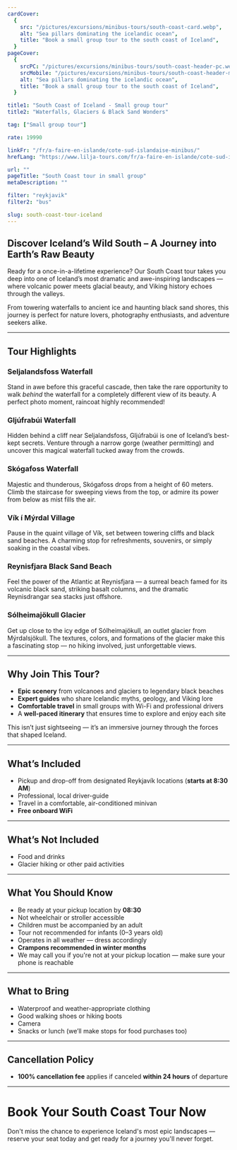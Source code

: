 ```yaml
---
cardCover:
  {
    src: "/pictures/excursions/minibus-tours/south-coast-card.webp",
    alt: "Sea pillars dominating the icelandic ocean",
    title: "Book a small group tour to the south coast of Iceland",
  }
pageCover:
  {
    srcPC: "/pictures/excursions/minibus-tours/south-coast-header-pc.webp",
    srcMobile: "/pictures/excursions/minibus-tours/south-coast-header-mobile.webp",
    alt: "Sea pillars dominating the icelandic ocean",
    title: "Book a small group tour to the south coast of Iceland",
  }

title1: "South Coast of Iceland - Small group tour"
title2: "Waterfalls, Glaciers & Black Sand Wonders"

tag: ["Small group tour"]

rate: 19990

linkFr: "/fr/a-faire-en-islande/cote-sud-islandaise-minibus/"
hrefLang: "https://www.lilja-tours.com/fr/a-faire-en-islande/cote-sud-islandaise-minibus/"

url: ""
pageTitle: "South Coast tour in small group"
metaDescription: ""

filter: "reykjavik"
filter2: "bus"

slug: south-coast-tour-iceland
---
```


## **Discover Iceland’s Wild South – A Journey into Earth’s Raw Beauty**

Ready for a once-in-a-lifetime experience? Our South Coast tour takes you deep into one of Iceland’s most dramatic and awe-inspiring landscapes — where volcanic power meets glacial beauty, and Viking history echoes through the valleys.

From towering waterfalls to ancient ice and haunting black sand shores, this journey is perfect for nature lovers, photography enthusiasts, and adventure seekers alike.

---

## **Tour Highlights**

### **Seljalandsfoss Waterfall**

Stand in awe before this graceful cascade, then take the rare opportunity to walk _behind_ the waterfall for a completely different view of its beauty. A perfect photo moment, raincoat highly recommended!

### **Gljúfrabúi Waterfall**

Hidden behind a cliff near Seljalandsfoss, Gljúfrabúi is one of Iceland’s best-kept secrets. Venture through a narrow gorge (weather permitting) and uncover this magical waterfall tucked away from the crowds.

### **Skógafoss Waterfall**

Majestic and thunderous, Skógafoss drops from a height of 60 meters. Climb the staircase for sweeping views from the top, or admire its power from below as mist fills the air.

### **Vík í Mýrdal Village**

Pause in the quaint village of Vík, set between towering cliffs and black sand beaches. A charming stop for refreshments, souvenirs, or simply soaking in the coastal vibes.

### **Reynisfjara Black Sand Beach**

Feel the power of the Atlantic at Reynisfjara — a surreal beach famed for its volcanic black sand, striking basalt columns, and the dramatic Reynisdrangar sea stacks just offshore.

### **Sólheimajökull Glacier**

Get up close to the icy edge of Sólheimajökull, an outlet glacier from Mýrdalsjökull. The textures, colors, and formations of the glacier make this a fascinating stop — no hiking involved, just unforgettable views.

---

## **Why Join This Tour?**

- **Epic scenery** from volcanoes and glaciers to legendary black beaches
- **Expert guides** who share Icelandic myths, geology, and Viking lore
- **Comfortable travel** in small groups with Wi-Fi and professional drivers
- A **well-paced itinerary** that ensures time to explore and enjoy each site

This isn’t just sightseeing — it’s an immersive journey through the forces that shaped Iceland.

---

## **What’s Included**

- Pickup and drop-off from designated Reykjavík locations (**starts at 8:30 AM**)
- Professional, local driver-guide
- Travel in a comfortable, air-conditioned minivan
- **Free onboard WiFi**

---

## **What’s Not Included**

- Food and drinks
- Glacier hiking or other paid activities

---

## **What You Should Know**

- Be ready at your pickup location by **08:30**
- Not wheelchair or stroller accessible
- Children must be accompanied by an adult
- Tour not recommended for infants (0–3 years old)
- Operates in all weather — dress accordingly
- **Crampons recommended in winter months**
- We may call you if you're not at your pickup location — make sure your phone is reachable

---

## **What to Bring**

- Waterproof and weather-appropriate clothing
- Good walking shoes or hiking boots
- Camera
- Snacks or lunch (we’ll make stops for food purchases too)

---

## **Cancellation Policy**

- **100% cancellation fee** applies if canceled **within 24 hours** of departure

---

# **Book Your South Coast Tour Now**

Don't miss the chance to experience Iceland's most epic landscapes — reserve your seat today and get ready for a journey you'll never forget.

<script type="text/javascript" src="https://widgets.bokun.io/assets/javascripts/apps/build/BokunWidgetsLoader.js?bookingChannelUUID=97236c68-b945-4a96-8587-660bdc4c45fd" async></script>

<div class="bokunWidget" data-src="https://widgets.bokun.io/online-sales/97236c68-b945-4a96-8587-660bdc4c45fd/experience-calendar/115465"></div>
